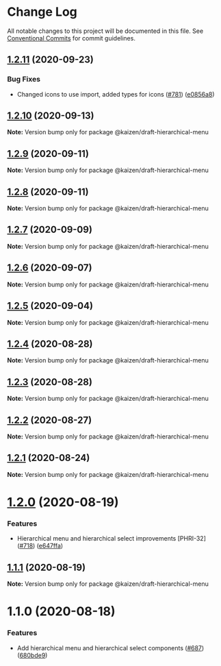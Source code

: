 # Change Log

All notable changes to this project will be documented in this file.
See [Conventional Commits](https://conventionalcommits.org) for commit guidelines.

## [1.2.11](https://github.com/cultureamp/kaizen-design-system/compare/@kaizen/draft-hierarchical-menu@1.2.10...@kaizen/draft-hierarchical-menu@1.2.11) (2020-09-23)


### Bug Fixes

* Changed icons to use import, added types for icons ([#781](https://github.com/cultureamp/kaizen-design-system/issues/781)) ([e0856a8](https://github.com/cultureamp/kaizen-design-system/commit/e0856a84e3b39d3dc1bfa910b0b973bd65e170c9))





## [1.2.10](https://github.com/cultureamp/kaizen-design-system/compare/@kaizen/draft-hierarchical-menu@1.2.9...@kaizen/draft-hierarchical-menu@1.2.10) (2020-09-13)

**Note:** Version bump only for package @kaizen/draft-hierarchical-menu





## [1.2.9](https://github.com/cultureamp/kaizen-design-system/compare/@kaizen/draft-hierarchical-menu@1.2.8...@kaizen/draft-hierarchical-menu@1.2.9) (2020-09-11)

**Note:** Version bump only for package @kaizen/draft-hierarchical-menu





## [1.2.8](https://github.com/cultureamp/kaizen-design-system/compare/@kaizen/draft-hierarchical-menu@1.2.7...@kaizen/draft-hierarchical-menu@1.2.8) (2020-09-11)

**Note:** Version bump only for package @kaizen/draft-hierarchical-menu





## [1.2.7](https://github.com/cultureamp/kaizen-design-system/compare/@kaizen/draft-hierarchical-menu@1.2.6...@kaizen/draft-hierarchical-menu@1.2.7) (2020-09-09)

**Note:** Version bump only for package @kaizen/draft-hierarchical-menu





## [1.2.6](https://github.com/cultureamp/kaizen-design-system/compare/@kaizen/draft-hierarchical-menu@1.2.5...@kaizen/draft-hierarchical-menu@1.2.6) (2020-09-07)

**Note:** Version bump only for package @kaizen/draft-hierarchical-menu





## [1.2.5](https://github.com/cultureamp/kaizen-design-system/compare/@kaizen/draft-hierarchical-menu@1.2.4...@kaizen/draft-hierarchical-menu@1.2.5) (2020-09-04)

**Note:** Version bump only for package @kaizen/draft-hierarchical-menu





## [1.2.4](https://github.com/cultureamp/kaizen-design-system/compare/@kaizen/draft-hierarchical-menu@1.2.3...@kaizen/draft-hierarchical-menu@1.2.4) (2020-08-28)

**Note:** Version bump only for package @kaizen/draft-hierarchical-menu





## [1.2.3](https://github.com/cultureamp/kaizen-design-system/compare/@kaizen/draft-hierarchical-menu@1.2.2...@kaizen/draft-hierarchical-menu@1.2.3) (2020-08-28)

**Note:** Version bump only for package @kaizen/draft-hierarchical-menu





## [1.2.2](https://github.com/cultureamp/kaizen-design-system/compare/@kaizen/draft-hierarchical-menu@1.2.1...@kaizen/draft-hierarchical-menu@1.2.2) (2020-08-27)

**Note:** Version bump only for package @kaizen/draft-hierarchical-menu





## [1.2.1](https://github.com/cultureamp/kaizen-design-system/compare/@kaizen/draft-hierarchical-menu@1.2.0...@kaizen/draft-hierarchical-menu@1.2.1) (2020-08-24)

**Note:** Version bump only for package @kaizen/draft-hierarchical-menu





# [1.2.0](https://github.com/cultureamp/kaizen-design-system/compare/@kaizen/draft-hierarchical-menu@1.1.1...@kaizen/draft-hierarchical-menu@1.2.0) (2020-08-19)


### Features

* Hierarchical menu and hierarchical select improvements [PHRI-32] ([#718](https://github.com/cultureamp/kaizen-design-system/issues/718)) ([e647ffa](https://github.com/cultureamp/kaizen-design-system/commit/e647ffa4c749f9ed0996934493b640b5843ca3a4))





## [1.1.1](https://github.com/cultureamp/kaizen-design-system/compare/@kaizen/draft-hierarchical-menu@1.1.0...@kaizen/draft-hierarchical-menu@1.1.1) (2020-08-19)

**Note:** Version bump only for package @kaizen/draft-hierarchical-menu





# 1.1.0 (2020-08-18)


### Features

* Add hierarchical menu and hierarchical select components ([#687](https://github.com/cultureamp/kaizen-design-system/issues/687)) ([680bde9](https://github.com/cultureamp/kaizen-design-system/commit/680bde9777163e50a3b922f4cab4d9efcdcce1dd))
